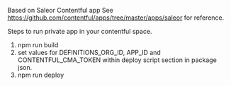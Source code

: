 Based on Saleor Contentful app
See https://github.com/contentful/apps/tree/master/apps/saleor for reference.

Steps to run private app in your contentful space.

1. npm run build
2. set values for DEFINITIONS_ORG_ID, APP_ID and CONTENTFUL_CMA_TOKEN within deploy script section in package json.
3. npm run deploy
